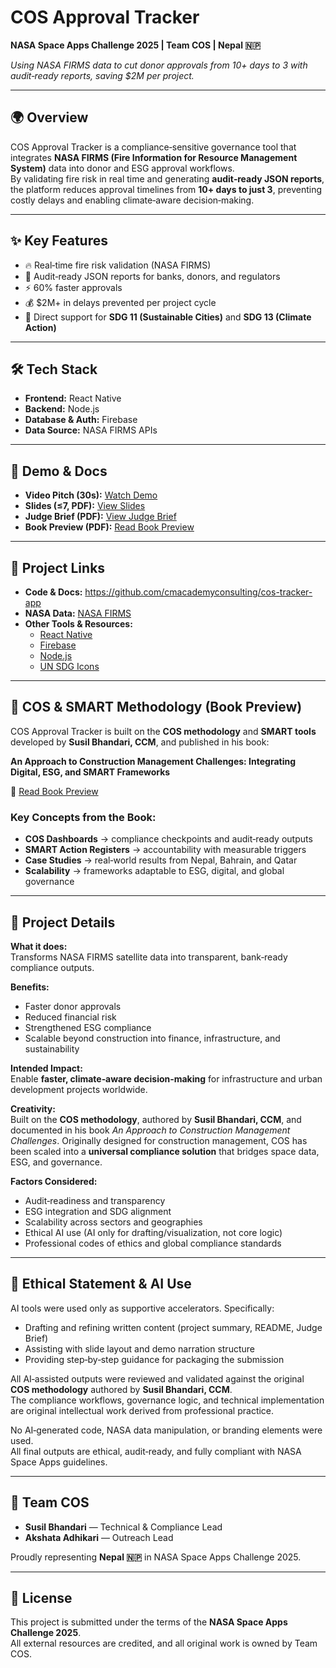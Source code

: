 # COS Approval Tracker

**NASA Space Apps Challenge 2025 | Team COS | Nepal 🇳🇵**

*Using NASA FIRMS data to cut donor approvals from 10+ days to 3 with audit‑ready reports, saving $2M per project.*

---

## 🌍 Overview
COS Approval Tracker is a compliance‑sensitive governance tool that integrates **NASA FIRMS (Fire Information for Resource Management System)** data into donor and ESG approval workflows.  
By validating fire risk in real time and generating **audit‑ready JSON reports**, the platform reduces approval timelines from **10+ days to just 3**, preventing costly delays and enabling climate‑aware decision‑making.

---

## ✨ Key Features
- 🔥 Real‑time fire risk validation (NASA FIRMS)  
- 📑 Audit‑ready JSON reports for banks, donors, and regulators  
- ⚡ 60% faster approvals  
- 💰 $2M+ in delays prevented per project cycle  
- 🌱 Direct support for **SDG 11 (Sustainable Cities)** and **SDG 13 (Climate Action)**  

---

## 🛠️ Tech Stack
- **Frontend:** React Native  
- **Backend:** Node.js  
- **Database & Auth:** Firebase  
- **Data Source:** NASA FIRMS APIs  

---

## 🎥 Demo & Docs
- **Video Pitch (30s):** [Watch Demo](https://drive.google.com/file/d/1QnZxkdDPN44WalAfko-x0CmpyL1w7rP2/view?usp=sharing)  
- **Slides (≤7, PDF):** [View Slides](./docs/slides.pdf)  
- **Judge Brief (PDF):** [View Judge Brief](./docs/judge-brief.pdf)  
- **Book Preview (PDF):** [Read Book Preview](./docs/book-preview.pdf)  

---

## 📂 Project Links
- **Code & Docs:** https://github.com/cmacademyconsulting/cos-tracker-app  
- **NASA Data:** [NASA FIRMS](https://firms.modaps.eosdis.nasa.gov/)  
- **Other Tools & Resources:**  
  - [React Native](https://reactnative.dev/)  
  - [Firebase](https://firebase.google.com/)  
  - [Node.js](https://nodejs.org/)  
  - [UN SDG Icons](https://sdgs.un.org/goals)  

---

## 📖 COS & SMART Methodology (Book Preview)
COS Approval Tracker is built on the **COS methodology** and **SMART tools** developed by **Susil Bhandari, CCM**, and published in his book:

**An Approach to Construction Management Challenges: Integrating Digital, ESG, and SMART Frameworks**

📂 [Read Book Preview](./docs/book-preview.pdf)

### Key Concepts from the Book:
- **COS Dashboards** → compliance checkpoints and audit‑ready outputs  
- **SMART Action Registers** → accountability with measurable triggers  
- **Case Studies** → real‑world results from Nepal, Bahrain, and Qatar  
- **Scalability** → frameworks adaptable to ESG, digital, and global governance  

---

## 📖 Project Details
**What it does:**  
Transforms NASA FIRMS satellite data into transparent, bank‑ready compliance outputs.  

**Benefits:**  
- Faster donor approvals  
- Reduced financial risk  
- Strengthened ESG compliance  
- Scalable beyond construction into finance, infrastructure, and sustainability  

**Intended Impact:**  
Enable **faster, climate‑aware decision‑making** for infrastructure and urban development projects worldwide.  

**Creativity:**  
Built on the **COS methodology**, authored by **Susil Bhandari, CCM**, and documented in his book *An Approach to Construction Management Challenges*. Originally designed for construction management, COS has been scaled into a **universal compliance solution** that bridges space data, ESG, and governance.  

**Factors Considered:**  
- Audit‑readiness and transparency  
- ESG integration and SDG alignment  
- Scalability across sectors and geographies  
- Ethical AI use (AI only for drafting/visualization, not core logic)  
- Professional codes of ethics and global compliance standards  

---

## 🤖 Ethical Statement & AI Use
AI tools were used only as supportive accelerators. Specifically:
- Drafting and refining written content (project summary, README, Judge Brief)  
- Assisting with slide layout and demo narration structure  
- Providing step‑by‑step guidance for packaging the submission  

All AI‑assisted outputs were reviewed and validated against the original **COS methodology** authored by **Susil Bhandari, CCM**.  
The compliance workflows, governance logic, and technical implementation are original intellectual work derived from professional practice.  

No AI‑generated code, NASA data manipulation, or branding elements were used.  
All final outputs are ethical, audit‑ready, and fully compliant with NASA Space Apps guidelines.  

---

## 👥 Team COS
- **Susil Bhandari** — Technical & Compliance Lead  
- **Akshata Adhikari** — Outreach Lead  

Proudly representing **Nepal 🇳🇵** in NASA Space Apps Challenge 2025.  

---

## 📜 License
This project is submitted under the terms of the **NASA Space Apps Challenge 2025**.  
All external resources are credited, and all original work is owned by Team COS.  
